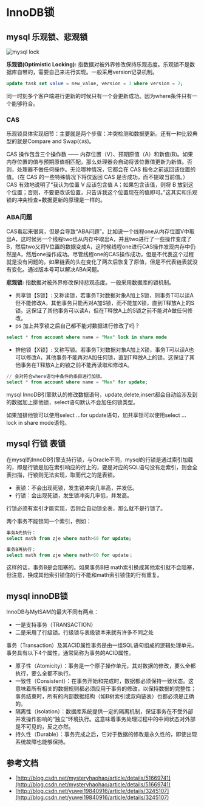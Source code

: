 # InnoDB锁

## mysql 乐观锁、悲观锁

![mysql lock](https://s2.ax1x.com/2019/01/30/klek5D.png)

**乐观锁\(Optimistic Locking\):** 指数据对被外界修改保持乐观态度。乐观锁不是数据库自带的，需要自己来进行实现。一般采用version记录机制。

```sql
update task set value = new_value, version = 3 where version = 2;
```

同一时刻多个客户端进行更新的时候只有一个会更新成功。因为where条件只有一个能够符合。

### CAS

乐观锁具体实现细节：主要就是两个步骤：冲突检测和数据更新。还有一种比较典型的就是Compare and Swap\(`CAS`\)。

CAS 操作包含三个操作数 —— 内存位置（V）、预期原值（A）和新值\(B\)。如果内存位置的值与预期原值相匹配，那么处理器会自动将该位置值更新为新值。否则，处理器不做任何操作。无论哪种情况，它都会在 CAS 指令之前返回该位置的值。（在 CAS 的一些特殊情况下将仅返回 CAS 是否成功，而不提取当前值。）CAS 有效地说明了“我认为位置 V 应该包含值 A；如果包含该值，则将 B 放到这个位置；否则，不要更改该位置，只告诉我这个位置现在的值即可。”这其实和乐观锁的冲突检查+数据更新的原理是一样的。

### ABA问题

CAS看起来很爽，但是会导致“ABA问题”。比如说一个线程one从内存位置V中取出A，这时候另一个线程two也从内存中取出A，并且two进行了一些操作变成了B，然后two又将V位置的数据变成A，这时候线程one进行CAS操作发现内存中仍然是A，然后one操作成功。尽管线程one的CAS操作成功，但是不代表这个过程就是没有问题的。如果链表的头在变化了两次后恢复了原值，但是不代表链表就没有变化。通过版本号可以解决ABA问题。

**悲观锁:** 指数据对被外界修改保持悲观态度。一般采用数据库的锁机制。

* 共享锁【S锁】: 又称读锁，若事务T对数据对象A加上S锁，则事务T可以读A但不能修改A，其他事务只能再对A加S锁，而不能加X锁，直到T释放A上的S锁。这保证了其他事务可以读A，但在T释放A上的S锁之前不能对A做任何修改。
* ps 加上共享锁之后自己都不能对数据进行修改了吗？

```sql
select * from account where name = "Max" lock in share mode
```

* 排他锁【X锁】: 又称写锁。若事务T对数据对象A加上X锁，事务T可以读A也可以修改A，其他事务不能再对A加任何锁，直到T释放A上的锁。这保证了其他事务在T释放A上的锁之前不能再读取和修改A。

```sql
// 会对符合where语句中条件的条目进行加锁。
select * from account where name = "Max" for update;
```

mysql InnoDB引擎默认的修改数据语句，update,delete,insert都会自动给涉及到的数据加上排他锁，select语句默认不会加任何锁类型。

如果加排他锁可以使用select ...for update语句，加共享锁可以使用select ... lock in share mode语句。

## mysql 行锁 表锁

在mysql的InnoDB引擎支持行锁，与Oracle不同，mysql的行锁是通过索引加载的，即是行锁是加在索引响应的行上的，要是对应的SQL语句没有走索引，则会全表扫描，行锁则无法实现，取而代之的是表锁。

* 表锁：不会出现死锁，发生锁冲突几率高，并发低。
* 行锁：会出现死锁，发生锁冲突几率低，并发高。

行锁必须有索引才能实现，否则会自动锁全表，那么就不是行锁了。

两个事务不能锁同一个索引，例如：

```sql
事务A先执行：  
select math from zje where math>60 for update;  

事务B再执行：  
select math from zje where math<60 for update；
```

这样的话，事务B是会阻塞的。如果事务B把 math索引换成其他索引就不会阻塞，但注意，换成其他索引锁住的行不能和math索引锁住的行有重复。

## mysql innoDB锁

InnoDB与MyISAM的最大不同有两点：

* 一是支持事务（TRANSACTION）
* 二是采用了行级锁。行级锁与表级锁本来就有许多不同之处

事务（Transaction）及其ACID属性事务是由一组SQL语句组成的逻辑处理单元，事务具有以下4个属性，通常简称为事务的ACID属性。

* 原子性（Atomicity）：事务是一个原子操作单元，其对数据的修改，要么全都执行，要么全都不执行。
* 一致性（Consistent）：在事务开始和完成时，数据都必须保持一致状态。这意味着所有相关的数据规则都必须应用于事务的修改，以保持数据的完整性；事务结束时，所有的内部数据结构（如B树索引或双向链表）也都必须是正确的。
* 隔离性（Isolation）：数据库系统提供一定的隔离机制，保证事务在不受外部并发操作影响的“独立”环境执行。这意味着事务处理过程中的中间状态对外部是不可见的，反之亦然。
* 持久性（Durable）：事务完成之后，它对于数据的修改是永久性的，即使出现系统故障也能够保持。

## 参考文档

* [http://blog.csdn.net/mysteryhaohao/article/details/51669741](http://blog.csdn.net/mysteryhaohao/article/details/51669741)
* [http://blog.csdn.net/yuwei19840916/article/details/3245107](http://blog.csdn.net/yuwei19840916/article/details/3245107)

